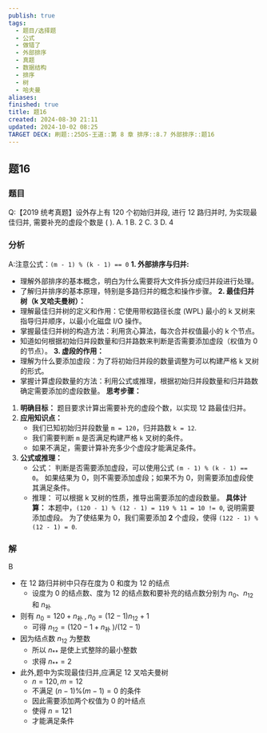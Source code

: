 ```yaml
---
publish: true
tags:
  - 题目/选择题
  - 公式
  - 做错了
  - 外部排序
  - 真题
  - 数据结构
  - 排序
  - 树
  - 哈夫曼
aliases: 
finished: true
title: 题16
created: 2024-08-30 21:11
updated: 2024-10-02 08:25
TARGET DECK: 刷题::25DS-王道::第 8 章 排序::8.7 外部排序::题16
---
```

## 题16
### 题目
Q:【2019 统考真题】设外存上有 120 个初始归并段, 进行 12 路归并时, 为实现最佳归并, 需要补充的虚段个数是 ( ).
A. 1 B. 2 C. 3 D. 4
### 分析
A:注意公式：`(m - 1) % (k - 1) == 0`
**1. 外部排序与归并:**
- 理解外部排序的基本概念，明白为什么需要将大文件拆分成归并段进行处理。
- 了解归并排序的基本原理，特别是多路归并的概念和操作步骤。
**2. 最佳归并树（k 叉哈夫曼树）：**
- 理解最佳归并树的定义和作用：它使用带权路径长度 (WPL) 最小的 k 叉树来指导归并顺序，以最小化磁盘 I/O 操作。
- 掌握最佳归并树的构造方法：利用贪心算法，每次合并权值最小的 k 个节点。
- 知道如何根据初始归并段数量和归并路数来判断是否需要添加虚段（权值为 0 的节点）。
**3. 虚段的作用：**
- 理解为什么要添加虚段：为了将初始归并段的数量调整为可以构建严格 k 叉树的形式。
- 掌握计算虚段数量的方法：利用公式或推理，根据初始归并段数量和归并路数确定需要添加的虚段数量。
**思考步骤：**
1. **明确目标：** 题目要求计算出需要补充的虚段个数，以实现 12 路最佳归并。
2. **应用知识点：**
    - 我们已知初始归并段数量 `m = 120`，归并路数 `k = 12`.
    - 我们需要判断 `m` 是否满足构建严格 `k` 叉树的条件。
    - 如果不满足，需要计算补充多少个虚段才能满足条件。
3. **公式或推理：**
    - 公式： 判断是否需要添加虚段，可以使用公式 `(m - 1) % (k - 1) == 0`。 如果结果为 0，则不需要添加虚段；如果不为 0，则需要添加虚段使其满足条件。
    - 推理： 可以根据 k 叉树的性质，推导出需要添加的虚段数量。
**具体计算：**
本题中，`(120 - 1) % (12 - 1) = 119 % 11 = 10 != 0`, 说明需要添加虚段。
为了使结果为 0，我们需要添加 **2** 个虚段，使得 `(122 - 1) % (12 - 1) = 0`.
### 解
B
- 在 12 路归并树中只存在度为 0 和度为 12 的结点
    - 设度为 0 的结点数、度为 12 的结点数和要补充的结点数分别为 ${n}_{0}\text{、}{n}_{12}$ 和 ${n}_{\text{补 }}$
- 则有 ${n}_{0} = {120} + {n}_{\text{补 }},{n}_{0} = ( {{12} - 1}) {n}_{12} + 1$
    - 可得 ${n}_{12} = ( {{120} - 1 + {n}_{\text{补 }}}) /( {{12} - 1})$
- 因为结点数 ${n}_{12}$ 为整数
    - 所以 ${n}_{* * }$ 是使上式整除的最小整数
    - 求得 ${n}_{* * } = 2$
- 此外,题中为实现最佳归并,应满足 12 叉哈夫曼树
    - $n = {120},m = {12}$
    - 不满足 $( {n - 1}) \% ( {m - 1})  = 0$ 的条件
    - 因此需要添加两个权值为 0 的叶结点
    - 使得 $n = {121}$
    - 才能满足条件


